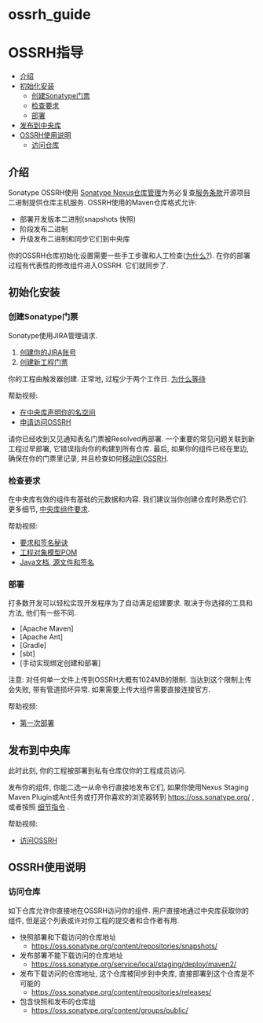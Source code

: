 

# ossrh_guide  



<span id = "OSSRH指导" ></span>  

# OSSRH指导   


- [介绍](#介绍)   
- [初始化安装](#初始化安装)  
    - [创建Sonatype门票](#创建Sonatype门票)     
	- [检查要求](#检查要求)     
	- [部署](#部署)  
- [发布到中央库](#发布到中央库)   
- [OSSRH使用说明](#OSSRH使用说明)    
    - [访问仓库](#访问仓库)    


<span id = "介绍"> </span> 	
## 介绍  
Sonatype OSSRH使用 [Sonatype Nexus仓库管理](links.sonatype.com/products/nexus/pro/home)为务必复查[服务条款](http://central.sonatype.org/pages/central-repository-producer-terms.html)开源项目二进制提供仓库主机服务. OSSRH使用的Maven仓库格式允许: 

- 部署开发版本二进制(snapshots 快照)  
- 阶段发布二进制  
- 升级发布二进制和同步它们到中央库  

你的OSSRH仓库初始化设置需要一些手工步骤和人工检查([为什么?](http://central.sonatype.org/articles/2014/Feb/27/why-the-wait/)).
在你的部署过程有代表性的修改组件进入OSSRH. 它们就同步了.    
 
 
<span id = "初始化安装" > </span>
## 初始化安装 

<span id = "创建Sonatype门票"> </span> 
### 创建Sonatype门票  
Sonatype使用JIRA管理请求.  

1. [创建你的JIRA账号](https://issues.sonatype.org/secure/Signup!default.jspa)  
2. [创建新工程门票](https://issues.sonatype.org/secure/CreateIssue.jspa?issuetype=21&pid=10134)  

你的工程由触发器创建. 正常地, 过程少于两个工作日. [为什么等待](http://central.sonatype.org/articles/2014/Feb/27/why-the-wait/) 

帮助视频:  
- [在中央库声明你的名空间](https://youtu.be/P_3yo-oU1To)  
- [申请访问OSSRH](https://youtu.be/0gyF17kWMLg)  

请你已经收到又见通知表名门票被Resolved再部署. 一个重要的常见问题关联到新工程过早部署, 它错误指向你的构建到所有仓库. 最后, 如果你的组件已经在里边, 确保在你的门票里记录, 并且检查如何[移动到OSSRH](http://central.sonatype.org/articles/2014/Feb/27/migrating-a-project-to-ossrh/).  


<span id = "检查要求" > </span> 
### 检查要求 
在中央库有效的组件有基础的元数据和内容. 我们建议当你创建仓库时熟悉它们. 更多细节, [中央库组件要求](http://central.sonatype.org/pages/requirements.html).   

帮助视频:  
- [要求和签名秘诀](https://youtu.be/DE3FVty3NgE)  
- [工程对象模型POM](https://youtu.be/N7KXuvi_2SE)  
- [Java文档, 源文件和签名](https://youtu.be/HeQ70mRSSGE)  

 
<span id = "部署"> </span>
### 部署  
打多数开发可以轻松实现开发程序为了自动满足组建要求. 取决于你选择的工具和方法, 他们有一些不同.  

- [Apache Maven]  
- [Apache Ant]  
- [Gradle]  
- [sbt] 
- [手动实现绑定创建和部署]  

注意: 对任何单一文件上传到OSSRH大概有1024MB的限制. 当达到这个限制上传会失败, 带有管道损坏异常. 如果需要上传大组件需要直接连接官方.    

帮助视频: 
- [第一次部署](https://youtu.be/dXR4pJ_zS-0)  


<span id = "发布到中央库"> </span>  
## 发布到中央库 

此时此刻, 你的工程被部署到私有仓库仅你的工程成员访问. 

发布你的组件, 你能二选一从命令行直接地发布它们, 如果你使用Nexus Staging Maven Plugin或Ant任务或打开你喜欢的浏览器转到 https://oss.sonatype.org/ , 或者按照 [细节指令](http://central.sonatype.org/pages/releasing-the-deployment.html) . 

帮助视频: 
- [访问OSSRH](https://youtu.be/b5D2EBjLp40)  



<span id = "OSSRH使用说明"> </span>  
## OSSRH使用说明   


<span id = "访问仓库"> </span>  
### 访问仓库  

如下仓库允许你直接地在OSSRH访问你的组件. 用户直接地通过中央库获取你的组件, 但是这个列表或许对你工程的提交者和合作者有用. 

- 快照部署和下载访问的仓库地址  
  - https://oss.sonatype.org/content/repositories/snapshots/  
- 发布部署不能下载访问的仓库地址    
  - https://oss.sonatype.org/service/local/staging/deploy/maven2/  
- 发布下载访问的仓库地址, 这个仓库被同步到中央库, 直接部署到这个仓库是不可能的  
  - https://oss.sonatype.org/content/repositories/releases/  
- 包含快照和发布的仓库组  
  - https://oss.sonatype.org/content/groups/public/  

  
  
